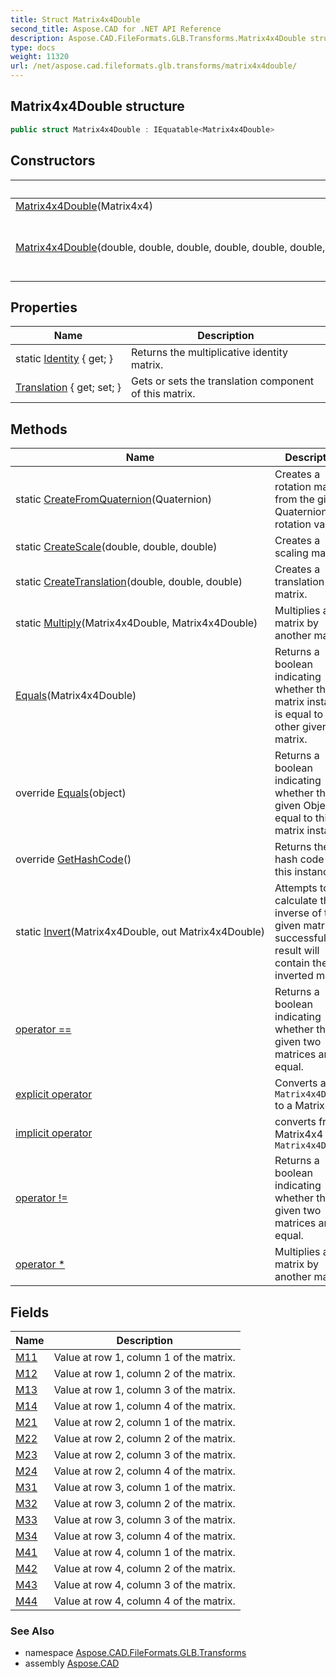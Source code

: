 ```yaml
---
title: Struct Matrix4x4Double
second_title: Aspose.CAD for .NET API Reference
description: Aspose.CAD.FileFormats.GLB.Transforms.Matrix4x4Double struct. 
type: docs
weight: 11320
url: /net/aspose.cad.fileformats.glb.transforms/matrix4x4double/
---
```

## Matrix4x4Double structure

```csharp
public struct Matrix4x4Double : IEquatable<Matrix4x4Double>
```

## Constructors

| Name | Description |
| --- | --- |
| [Matrix4x4Double](matrix4x4double/#constructor_1)(Matrix4x4) |  |
| [Matrix4x4Double](matrix4x4double/#constructor)(double, double, double, double, double, double, double, double, double, double, double, double, double, double, double, double) | Constructs a Matrix4x4 from the given components. |

## Properties

| Name | Description |
| --- | --- |
| static [Identity](../../aspose.cad.fileformats.glb.transforms/matrix4x4double/identity/) { get; } | Returns the multiplicative identity matrix. |
| [Translation](../../aspose.cad.fileformats.glb.transforms/matrix4x4double/translation/) { get; set; } | Gets or sets the translation component of this matrix. |

## Methods

| Name | Description |
| --- | --- |
| static [CreateFromQuaternion](../../aspose.cad.fileformats.glb.transforms/matrix4x4double/createfromquaternion/)(Quaternion) | Creates a rotation matrix from the given Quaternion rotation value. |
| static [CreateScale](../../aspose.cad.fileformats.glb.transforms/matrix4x4double/createscale/)(double, double, double) | Creates a scaling matrix. |
| static [CreateTranslation](../../aspose.cad.fileformats.glb.transforms/matrix4x4double/createtranslation/)(double, double, double) | Creates a translation matrix. |
| static [Multiply](../../aspose.cad.fileformats.glb.transforms/matrix4x4double/multiply/)(Matrix4x4Double, Matrix4x4Double) | Multiplies a matrix by another matrix. |
| [Equals](../../aspose.cad.fileformats.glb.transforms/matrix4x4double/equals/#equals)(Matrix4x4Double) | Returns a boolean indicating whether this matrix instance is equal to the other given matrix. |
| override [Equals](../../aspose.cad.fileformats.glb.transforms/matrix4x4double/equals/#equals_1)(object) | Returns a boolean indicating whether the given Object is equal to this matrix instance. |
| override [GetHashCode](../../aspose.cad.fileformats.glb.transforms/matrix4x4double/gethashcode/)() | Returns the hash code for this instance. |
| static [Invert](../../aspose.cad.fileformats.glb.transforms/matrix4x4double/invert/)(Matrix4x4Double, out Matrix4x4Double) | Attempts to calculate the inverse of the given matrix. If successful, result will contain the inverted matrix. |
| [operator ==](../../aspose.cad.fileformats.glb.transforms/matrix4x4double/op_equality/) | Returns a boolean indicating whether the given two matrices are equal. |
| [explicit operator](../../aspose.cad.fileformats.glb.transforms/matrix4x4double/op_explicit/) | Converts a `Matrix4x4Double` to a Matrix4x4 |
| [implicit operator](../../aspose.cad.fileformats.glb.transforms/matrix4x4double/op_implicit/) | converts from Matrix4x4 to `Matrix4x4Double` |
| [operator !=](../../aspose.cad.fileformats.glb.transforms/matrix4x4double/op_inequality/) | Returns a boolean indicating whether the given two matrices are not equal. |
| [operator *](../../aspose.cad.fileformats.glb.transforms/matrix4x4double/op_multiply/) | Multiplies a matrix by another matrix. |

## Fields

| Name | Description |
| --- | --- |
| [M11](../../aspose.cad.fileformats.glb.transforms/matrix4x4double/m11/) | Value at row 1, column 1 of the matrix. |
| [M12](../../aspose.cad.fileformats.glb.transforms/matrix4x4double/m12/) | Value at row 1, column 2 of the matrix. |
| [M13](../../aspose.cad.fileformats.glb.transforms/matrix4x4double/m13/) | Value at row 1, column 3 of the matrix. |
| [M14](../../aspose.cad.fileformats.glb.transforms/matrix4x4double/m14/) | Value at row 1, column 4 of the matrix. |
| [M21](../../aspose.cad.fileformats.glb.transforms/matrix4x4double/m21/) | Value at row 2, column 1 of the matrix. |
| [M22](../../aspose.cad.fileformats.glb.transforms/matrix4x4double/m22/) | Value at row 2, column 2 of the matrix. |
| [M23](../../aspose.cad.fileformats.glb.transforms/matrix4x4double/m23/) | Value at row 2, column 3 of the matrix. |
| [M24](../../aspose.cad.fileformats.glb.transforms/matrix4x4double/m24/) | Value at row 2, column 4 of the matrix. |
| [M31](../../aspose.cad.fileformats.glb.transforms/matrix4x4double/m31/) | Value at row 3, column 1 of the matrix. |
| [M32](../../aspose.cad.fileformats.glb.transforms/matrix4x4double/m32/) | Value at row 3, column 2 of the matrix. |
| [M33](../../aspose.cad.fileformats.glb.transforms/matrix4x4double/m33/) | Value at row 3, column 3 of the matrix. |
| [M34](../../aspose.cad.fileformats.glb.transforms/matrix4x4double/m34/) | Value at row 3, column 4 of the matrix. |
| [M41](../../aspose.cad.fileformats.glb.transforms/matrix4x4double/m41/) | Value at row 4, column 1 of the matrix. |
| [M42](../../aspose.cad.fileformats.glb.transforms/matrix4x4double/m42/) | Value at row 4, column 2 of the matrix. |
| [M43](../../aspose.cad.fileformats.glb.transforms/matrix4x4double/m43/) | Value at row 4, column 3 of the matrix. |
| [M44](../../aspose.cad.fileformats.glb.transforms/matrix4x4double/m44/) | Value at row 4, column 4 of the matrix. |

### See Also

* namespace [Aspose.CAD.FileFormats.GLB.Transforms](../../aspose.cad.fileformats.glb.transforms/)
* assembly [Aspose.CAD](../../)


